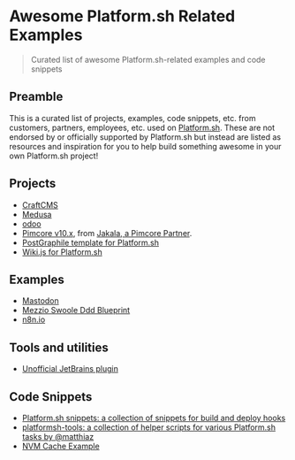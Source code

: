 # Awesome Platform.sh Related Examples
> Curated list of awesome Platform.sh-related examples and code snippets

## Preamble
This is a curated list of projects, examples, code snippets, etc. from customers, partners, employees, etc. used on [Platform.sh](https://platform.sh/). These are not endorsed by or officially supported by Platform.sh but instead are listed as resources and inspiration for you to help build something awesome in your own Platform.sh project! 

## Projects
* [CraftCMS](https://github.com/platformista/craftcms)
* [Medusa](https://github.com/platformista/medusa)
* [odoo](https://github.com/bendll/odoo-template)
* [Pimcore v10.x](https://github.com/enabling-solutions/platformsh-pimcore-template), from [Jakala, a Pimcore Partner](https://pimcore.com/nl/partners/vind-een-solution-partner/jakala-f.k.a.h-farm-enabling-solutions_p222384).
* [PostGraphile template for Platform.sh](https://github.com/platformista/postgraphile)
* [Wiki.js for Platform.sh](https://github.com/platformista/wikijs-platformsh)

## Examples
* [Mastodon](https://github.com/OriPekelman/mastodon/tree/platformify)
* [Mezzio Swoole Ddd Blueprint](https://github.com/benjaminhirsch/mezzio-swoole-ddd-blueprint)
* [n8n.io](https://github.com/GuGuss/n8n-platform-sh)

## Tools and utilities
* [Unofficial JetBrains plugin](https://plugins.jetbrains.com/plugin/18729-platform-sh)

## Code Snippets
* [Platform.sh snippets: a collection of snippets for build and deploy hooks](https://github.com/platformsh/snippets)
* [platformsh-tools: a collection of helper scripts for various Platform.sh tasks by @matthiaz](https://github.com/matthiaz/platformsh-tools)
* [NVM Cache Example](https://gist.github.com/devicezero/b38ed48bccaef72a0ab24293552992d8)
